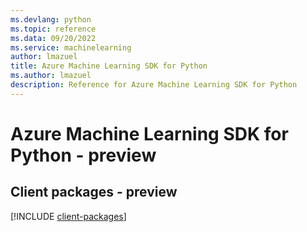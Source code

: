 ```yaml
---
ms.devlang: python
ms.topic: reference
ms.data: 09/20/2022
ms.service: machinelearning
author: lmazuel
title: Azure Machine Learning SDK for Python
ms.author: lmazuel
description: Reference for Azure Machine Learning SDK for Python
---
```

# Azure Machine Learning SDK for Python - preview

## Client packages - preview
[!INCLUDE [client-packages](machine-learning-client-index.md)]
